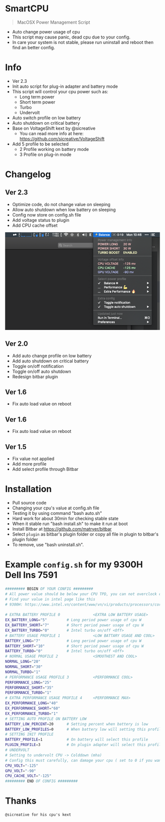 # SmartCPU

> MacOSX Power Management Script

- Auto change power usage of cpu
- This script may cause panic, dead cpu due to your config.
- In care your system is not stable, please run uninstall and reboot then find an better config.

# Info

- Ver 2.3
- Init auto script for plug-in adapter and battery mode
- This script will control your cpu power such as:
  - Long term power
  - Short term power
  - Turbo
  - Undervolt
- Auto switch profile on low battery
- Auto shutdown on critical battery
- Base on VoltageShift kext by @sicreative
    - You can read more info at here: https://github.com/sicreative/VoltageShift
- Add 5 profile to be selected
    - 2 Profile working on battery mode
    - 3 Profile on plug-in mode

# Changelog

## Ver 2.3

- Optimize code, do not change value on sleeping
- Allow auto shutdown when low battery on sleeping
- Config now store on config.sh file
- Add voltage status to plugin
- Add CPU cache offset

![Alt text](menu.png)

## Ver 2.0

- Add auto change profile on low battery
- Add auto shutdown on critical battery
- Toggle on/off notification
- Toggle on/off auto shutdown
- Redesign bitbar plugin

## Ver 1.6

- Fix auto load value on reboot

## Ver 1.6

- Fix auto load value on reboot

## Ver 1.5

- Fix value not applied
- Add more profile
- Add select profile through Bitbar

# Installation

- Pull source code
- Changing your cpu's value at config.sh file
- Testing it by using command "bash auto.sh"
- Hard work for about 30min for checking stable state
- When it stable run "bash install.sh" to make it run at boot
- Install Bitbar at https://github.com/matryer/bitbar
- Select `plugin` as bitbar's plugin folder or copy all file in plugin to bitbar's plugin folder
- To remove, use "bash uninstall.sh".

# Example `config.sh` for my 9300H Dell Ins 7591

```bash
######### BEGIN OF YOUR CONFIG #########
# All power value should be below your CPU TPD, you can not overclock cpu with this value
# Find your value in intel page like this
# 9300H: https://www.intel.vn/content/www/vn/vi/products/processors/core/i5-processors/i5-9300h.html

# EXTRA BATTERY PROFILE 0               <EXTRA LOW BATTERY USAGE>
EX_BATTERY_LONG="5"         # Long period power usage of cpu W
EX_BATTERY_SHORT="7"        # Short period power usage of cpu W
EX_BATTERY_TURBO="0"        # Intel turbo on/off <Off>
# BATTERY USAGE PROFILE 1               <LOW BATTARY USAGE AND COOL>
BATTERY_LONG="7"            # Long period power usage of cpu W
BATTERY_SHORT="10"          # Short period power usage of cpu W
BATTERY_TURBO="0"           # Intel turbo on/off <Off>
# NORMAL USAGE PROFILE 2                <SMOOTHEST AND COOL>
NORMAL_LONG="20"
NORMAL_SHORT="30"
NORMAL_TURBO="1"
# PERFORMANCE USAGE PROFILE 3           <PERFORMANCE COOL>
PERFORMANCE_LONG="25"
PERFORMANCE_SHORT="35"
PERFORMANCE_TURBO="1"
# EXTRA PERFORMANCE USAGE PROFILE 4     <PERFORMANCE MAX>
EX_PERFORMANCE_LONG="40"
EX_PERFORMANCE_SHORT="60"
EX_PERFORMANCE_TURBO="1"
# SETTING AUTO PROFILE ON BATTERY LOW
BATTERY_LOW_PERCENT=20      # Setting percent when battery is low
BATTERY_LOW_PROFILES=0      # When battery low will setting this profile
# SETTING INIT PROFILE
BATTERY_PROFILE=1           # On battery will select this profile
PLUGIN_PROFILE=3            # On plugin adapter will select this profile
# UNDERVOLT
# Setting to undervolt CPU -> Colddown (mha)
# Config this must carefully, can damage your cpu ( set to 0 if you want to bypass )
CPU_VOLT="-125"
GPU_VOLT="-90"
CPU_CACHE_VOLT="-125"
######### END OF CONFIG #########
```

# Thanks

    @sicreative for his cpu's kext
